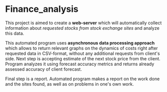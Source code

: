 # Finance_analysis

This project is aimed to create a __web-server__ which will automatically collect information about _requested stocks from stock exchange sites_ and analyze this data.


This automated program uses __asynchronous data processing approach__ which allows to return relevant graphs on the dynamics of costs right after requested data in CSV-format, without any additional requests from client's side. Next step is accepting estimate of the next stock price from the client. Program analyzes it using forecast accuracy metrics and returns already assessed accuracy of client forecast.


Final step is a report. Automated program makes a report on the work done and the sites found, as well as on problems in one's own work.
